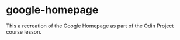 # google-homepage
This a recreation of the Google Homepage as part of the Odin Project course lesson.
